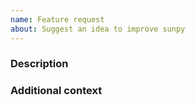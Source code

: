 ```yaml
---
name: Feature request
about: Suggest an idea to improve sunpy
---
```


<!--
We know asking good questions takes effort, and we appreciate your time.
Thank you.

Please be aware that everyone has to follow our code of conduct:
https://github.com/sunpy/sunpy/blob/master/CODE_OF_CONDUCT.rst

Also that these comments are hidden when you submit this github issue.

Please have a search on our GitHub repository to see if a similar issue has already been posted.
If a similar issue is closed, have a quick look to see if you are satisfied by the resolution.
If not please go ahead and open an issue!
-->

### Description
<!--
Provide a general description of the feature you would like.
If you prefer, you can also suggest a draft design or API.
This way we have a deeper discussion on the feature.
-->

### Additional context
<!--
Add any other context or screenshots
This part is optional.
Delete this section heading if you do not use it.
-->

